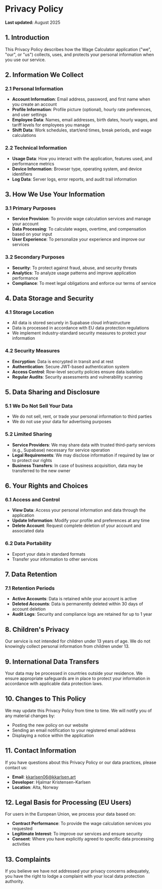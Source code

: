 # Privacy Policy

**Last updated:** August 2025

## 1. Introduction

This Privacy Policy describes how the Wage Calculator application ("we", "our", or "us") collects, uses, and protects your personal information when you use our service.

## 2. Information We Collect

### 2.1 Personal Information
- **Account Information**: Email address, password, and first name when you create an account
- **Profile Information**: Profile picture (optional), hourly rate preferences, and user settings
- **Employee Data**: Names, email addresses, birth dates, hourly wages, and tariff levels for employees you manage
- **Shift Data**: Work schedules, start/end times, break periods, and wage calculations

### 2.2 Technical Information
- **Usage Data**: How you interact with the application, features used, and performance metrics
- **Device Information**: Browser type, operating system, and device identifiers
- **Log Data**: Server logs, error reports, and audit trail information

## 3. How We Use Your Information

### 3.1 Primary Purposes
- **Service Provision**: To provide wage calculation services and manage your account
- **Data Processing**: To calculate wages, overtime, and compensation based on your input
- **User Experience**: To personalize your experience and improve our services

### 3.2 Secondary Purposes
- **Security**: To protect against fraud, abuse, and security threats
- **Analytics**: To analyze usage patterns and improve application performance
- **Compliance**: To meet legal obligations and enforce our terms of service

## 4. Data Storage and Security

### 4.1 Storage Location
- All data is stored securely in Supabase cloud infrastructure
- Data is processed in accordance with EU data protection regulations
- We implement industry-standard security measures to protect your information

### 4.2 Security Measures
- **Encryption**: Data is encrypted in transit and at rest
- **Authentication**: Secure JWT-based authentication system
- **Access Control**: Row-level security policies ensure data isolation
- **Regular Audits**: Security assessments and vulnerability scanning

## 5. Data Sharing and Disclosure

### 5.1 We Do Not Sell Your Data
- We do not sell, rent, or trade your personal information to third parties
- We do not use your data for advertising purposes

### 5.2 Limited Sharing
- **Service Providers**: We may share data with trusted third-party services (e.g., Supabase) necessary for service operation
- **Legal Requirements**: We may disclose information if required by law or to protect our rights
- **Business Transfers**: In case of business acquisition, data may be transferred to the new owner

## 6. Your Rights and Choices

### 6.1 Access and Control
- **View Data**: Access your personal information and data through the application
- **Update Information**: Modify your profile and preferences at any time
- **Delete Account**: Request complete deletion of your account and associated data

### 6.2 Data Portability
- Export your data in standard formats
- Transfer your information to other services

## 7. Data Retention

### 7.1 Retention Periods
- **Active Accounts**: Data is retained while your account is active
- **Deleted Accounts**: Data is permanently deleted within 30 days of account deletion
- **Audit Logs**: Security and compliance logs are retained for up to 1 year

## 8. Children's Privacy

Our service is not intended for children under 13 years of age. We do not knowingly collect personal information from children under 13.

## 9. International Data Transfers

Your data may be processed in countries outside your residence. We ensure appropriate safeguards are in place to protect your information in accordance with applicable data protection laws.

## 10. Changes to This Policy

We may update this Privacy Policy from time to time. We will notify you of any material changes by:
- Posting the new policy on our website
- Sending an email notification to your registered email address
- Displaying a notice within the application

## 11. Contact Information

If you have questions about this Privacy Policy or our data practices, please contact us:

- **Email**: kkarlsen06@kkarlsen.art
- **Developer**: Hjalmar Kristensen-Karlsen
- **Location**: Alta, Norway

## 12. Legal Basis for Processing (EU Users)

For users in the European Union, we process your data based on:
- **Contract Performance**: To provide the wage calculation services you requested
- **Legitimate Interest**: To improve our services and ensure security
- **Consent**: Where you have explicitly agreed to specific data processing activities

## 13. Complaints

If you believe we have not addressed your privacy concerns adequately, you have the right to lodge a complaint with your local data protection authority.
